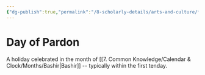 ```yaml
---
{"dg-publish":true,"permalink":"/8-scholarly-details/arts-and-culture/festivals-and-ceremonies/day-of-pardon/","noteIcon":""}
---
```


# Day of Pardon

A holiday celebrated in the month of [[7. Common Knowledge/Calendar & Clock/Months/Bashir\|Bashir]] -- typically within the first tenday. 